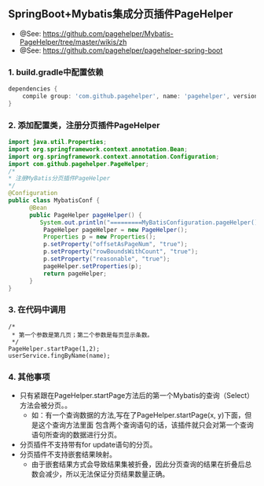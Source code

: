 ## SpringBoot+Mybatis集成分页插件PageHelper
- @See: https://github.com/pagehelper/Mybatis-PageHelper/tree/master/wikis/zh
- @See: https://github.com/pagehelper/pagehelper-spring-boot
### 1. build.gradle中配置依赖
```groovy
dependencies {
    compile group: 'com.github.pagehelper', name: 'pagehelper', version: '4.1.0'
}
```

### 2. 添加配置类，注册分页插件PageHelper
```java
import java.util.Properties;  
import org.springframework.context.annotation.Bean;  
import org.springframework.context.annotation.Configuration;  
import com.github.pagehelper.PageHelper;  
/*  
* 注册MyBatis分页插件PageHelper  
*/  
@Configuration  
public class MybatisConf {  
      @Bean  
      public PageHelper pageHelper() {  
         System.out.println("=========MyBatisConfiguration.pageHelper()");  
          PageHelper pageHelper = new PageHelper();  
          Properties p = new Properties();  
          p.setProperty("offsetAsPageNum", "true");  
          p.setProperty("rowBoundsWithCount", "true");  
          p.setProperty("reasonable", "true");  
          pageHelper.setProperties(p);  
          return pageHelper;  
      }  
}
```
### 3. 在代码中调用
```
/*  
 * 第一个参数是第几页；第二个参数是每页显示条数。  
 */  
PageHelper.startPage(1,2);  
userService.fingByName(name);  
```
### 4. 其他事项
- 只有紧跟在PageHelper.startPage方法后的第一个Mybatis的查询（Select）方法会被分页。。
    - 如：有一个查询数据的方法,写在了PageHelper.startPage(x, y)下面，但是这个查询方法里面
包含两个查询语句的话，该插件就只会对第一个查询语句所查询的数据进行分页。
- 分页插件不支持带有for update语句的分页。
- 分页插件不支持嵌套结果映射。
    - 由于嵌套结果方式会导致结果集被折叠，因此分页查询的结果在折叠后总数会减少，所以无法保证分页结果数量正确。
